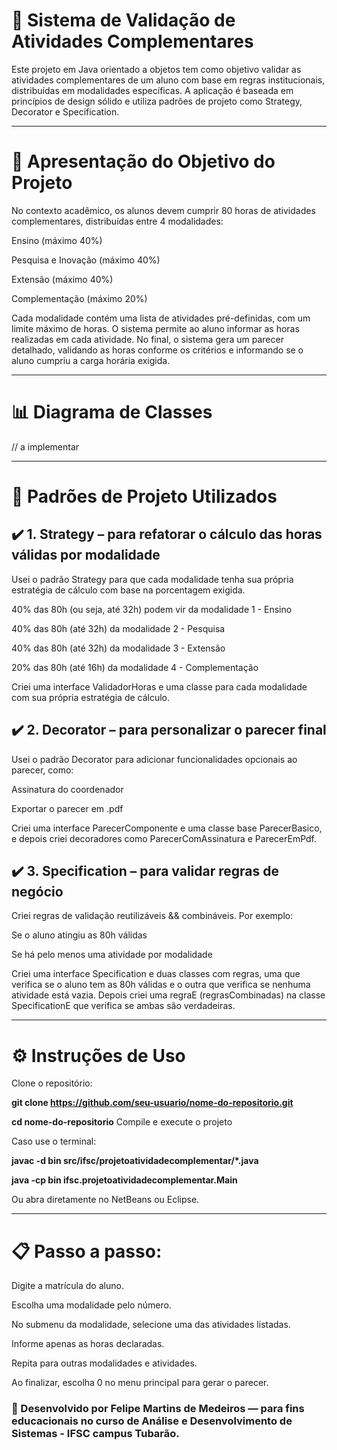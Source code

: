 # 📌 Sistema de Validação de Atividades Complementares #

Este projeto em Java orientado a objetos tem como objetivo validar as atividades complementares de um aluno com base em regras institucionais, distribuídas em modalidades específicas. A aplicação é baseada em princípios de design sólido e utiliza padrões de projeto como Strategy, Decorator e Specification.

---

# 🚀 Apresentação do Objetivo do Projeto

No contexto acadêmico, os alunos devem cumprir 80 horas de atividades complementares, distribuídas entre 4 modalidades:

Ensino (máximo 40%)

Pesquisa e Inovação (máximo 40%)

Extensão (máximo 40%)

Complementação (máximo 20%)

Cada modalidade contém uma lista de atividades pré-definidas, com um limite máximo de horas. O sistema permite ao aluno informar as horas realizadas em cada atividade. No final, o sistema gera um parecer detalhado, validando as horas conforme os critérios e informando se o aluno cumpriu a carga horária exigida.

---

# 📊 Diagrama de Classes

// a implementar

---

# 📌 Padrões de Projeto Utilizados

## ✔️ 1. Strategy – para refatorar o cálculo das horas válidas por modalidade
Usei o padrão Strategy para que cada modalidade tenha sua própria estratégia de cálculo com base na porcentagem exigida.

40% das 80h (ou seja, até 32h) podem vir da modalidade 1 - Ensino

40% das 80h (até 32h) da modalidade 2 - Pesquisa

40% das 80h (até 32h) da modalidade 3 - Extensão

20% das 80h (até 16h) da modalidade 4 - Complementação

Criei uma interface ValidadorHoras e uma classe para cada modalidade com sua própria estratégia de cálculo.

## ✔️ 2. Decorator – para personalizar o parecer final
Usei o padrão Decorator para adicionar funcionalidades opcionais ao parecer, como:

Assinatura do coordenador

Exportar o parecer em .pdf

Criei uma interface ParecerComponente e uma classe base ParecerBasico, 
e depois criei decoradores como ParecerComAssinatura e ParecerEmPdf.

## ✔️ 3. Specification – para validar regras de negócio
Criei regras de validação reutilizáveis && combináveis. Por exemplo:

Se o aluno atingiu as 80h válidas

Se há pelo menos uma atividade por modalidade

Criei uma interface Specification e duas classes com regras, uma que verifica se o aluno tem
as 80h válidas e o outra que verifica se nenhuma atividade está vazia. Depois criei uma 
regraE (regrasCombinadas) na classe SpecificationE que verifica se ambas são verdadeiras.

---

# ⚙️ Instruções de Uso

Clone o repositório:

**git clone https://github.com/seu-usuario/nome-do-repositorio.git**

**cd nome-do-repositorio**
Compile e execute o projeto

Caso use o terminal:

**javac -d bin src/ifsc/projetoatividadecomplementar/*.java**

**java -cp bin ifsc.projetoatividadecomplementar.Main**

Ou abra diretamente no NetBeans ou Eclipse.

---

# 📋 Passo a passo:

Digite a matrícula do aluno.

Escolha uma modalidade pelo número.

No submenu da modalidade, selecione uma das atividades listadas.

Informe apenas as horas declaradas.

Repita para outras modalidades e atividades.

Ao finalizar, escolha 0 no menu principal para gerar o parecer.

### 📌 Desenvolvido por Felipe Martins de Medeiros — para fins educacionais no curso de Análise e Desenvolvimento de Sistemas - IFSC campus Tubarão.

